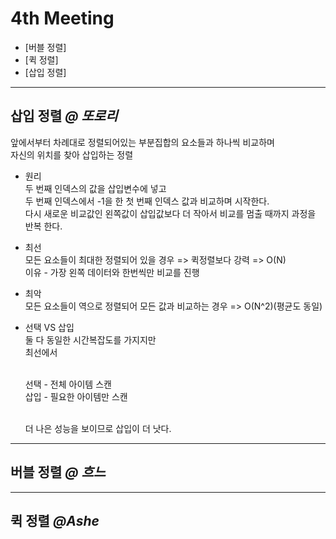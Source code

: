 # 4th Meeting
* [버블 정렬]
* [퀵 정렬]
* [삽입 정렬]
---
## 삽입 정렬   *@ 또로리*
앞에서부터 차례대로 정렬되어있는 부분집합의 요소들과 하나씩 비교하며<br>
자신의 위치를 찾아 삽입하는 정렬

- 원리<br>
    두 번째 인덱스의 값을 삽입변수에 넣고<br>
    두 번째 인덱스에서 -1을 한 첫 번째 인덱스 값과 비교하며 시작한다.<br>
    다시 새로운 비교값인 왼쪽값이 삽입값보다 더 작아서 비교를 멈출 때까지 과정을 반복 한다.<br> 

- 최선<br>
    모든 요소들이 최대한 정렬되어 있을 경우 => 퀵정렬보다 강력 => O(N)<br>
    이유 - 가장 왼쪽 데이터와 한번씩만 비교를 진행<br> 
 
- 최악<br>
    모든 요소들이 역으로 정렬되어 모든 값과 비교하는 경우 => O(N^2)(평균도 동일)<br> 
    
- 선택 VS 삽입<br>
    둘 다 동일한 시간복잡도를 가지지만<br>
    최선에서<br>
    
    <br>
    선택 - 전체 아이템 스캔<br>
    삽입 - 필요한 아이템만 스캔<br>
    <br>
    
    더 나은 성능을 보이므로 삽입이 더 낫다.

---
## 버블 정렬   *@ 흐느*



---
## 퀵 정렬  *@Ashe*
